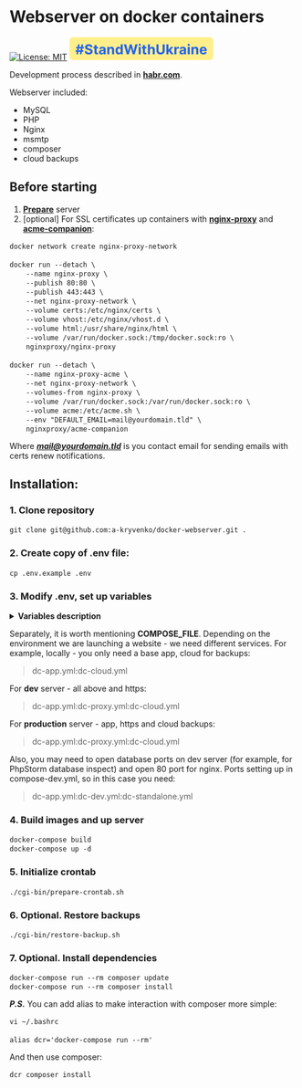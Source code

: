 # Webserver on docker containers

[![License: MIT](https://img.shields.io/badge/License-MIT-yellow.svg)](https://opensource.org/licenses/MIT)
[![Stand With Ukraine](https://raw.githubusercontent.com/vshymanskyy/StandWithUkraine/main/badges/StandWithUkraine.svg)](https://stand-with-ukraine.pp.ua)

Development process described in **[habr.com](https://habr.com/ru/post/670938/)**.

Webserver included:
- MySQL
- PHP
- Nginx
- msmtp
- composer
- cloud backups

## Before starting

1. **[Prepare](https://github.com/a-kryvenko/tutorials/blob/master/docs/ServerConfiguration.md)** server
2. [optional] For SSL certificates up containers with **[nginx-proxy](https://github.com/nginx-proxy/nginx-proxy)** and **[acme-companion](https://github.com/nginx-proxy/acme-companion)**:

```
docker network create nginx-proxy-network

docker run --detach \
    --name nginx-proxy \
    --publish 80:80 \
    --publish 443:443 \
    --net nginx-proxy-network \
    --volume certs:/etc/nginx/certs \
    --volume vhost:/etc/nginx/vhost.d \
    --volume html:/usr/share/nginx/html \
    --volume /var/run/docker.sock:/tmp/docker.sock:ro \
    nginxproxy/nginx-proxy

docker run --detach \
    --name nginx-proxy-acme \
    --net nginx-proxy-network \
    --volumes-from nginx-proxy \
    --volume /var/run/docker.sock:/var/run/docker.sock:ro \
    --volume acme:/etc/acme.sh \
    --env "DEFAULT_EMAIL=mail@yourdomain.tld" \
    nginxproxy/acme-companion
```


Where ***mail@yourdomain.tld*** is you contact email for sending emails with certs renew notifications.

## Installation:

### 1. Clone repository

~~~
git clone git@github.com:a-kryvenko/docker-webserver.git .
~~~

### 2. Create copy of .env file:

~~~
cp .env.example .env
~~~

### 3. Modify .env, set up variables

<details>
     <summary><b>Variables description</b></summary>
     <ul>
         <li><b>COMPOSE_FILE</b> - which docker-compose files will be included;</li>
         <li><b>SYSTEM_GROUP_ID</b> - ID of host user group. Usually 1000;</li>
         <li><b>SYSTEM_USER_ID</b> - ID of host user. Usually 1000;</li>
         <li><b>APP_NAME</b> - <b>url</b> by which the site is accessible. For example, <b>example.com</b> or <b>example.local</b> for local development;</li>
         <li><b>ADMINISTRATOR_EMAIL</b> - email to which we send information about certificates;</li>
         <li><b>DB_HOST</b> - database host. By default <b>db</b>, but in the case when the database is on another server - specify the server address;</li>
         <li><b>DB_DATABASE</b> - database name;</li>
         <li><b>DB_USER</b> - the name of the user who works with the database;</li>
         <li><b>DB_USER_PASSWORD</b> - database user password;</li>
         <li><b>DB_ROOT_PASSWORD</b> - password of the <b>root</b> database user;</li>
         <li><b>AWS_S3_URL</b> - <b>url</b> of cloud backup storage;</li>
         <li><b>AWS_S3_BUCKET</b> - name of the bucket in the backup storage;</li>
         <li><b>AWS_S3_ACCESS_KEY_ID</b> - storage key;</li>
         <li><b>AWS_S3_SECRET_ACCESS_KEY</b> - storage password;</li>
         <li><b>AWS_S3_LOCAL_MOUNT_POINT</b> - path to the local folder where we mount the cloud storage;</li>
         <li><b>MAIL_SMTP_HOST</b> - smpt host for sending mail, e.g. <b>smtp.gmail.com</b>;</li>
         <li><b>MAIL_SMTP_PORT</b> - smpt port. Default 25;</li>
         <li><b>MAIL_SMTP_USER</b> - smpt username;</li>
         <li><b>MAIL_SMTP_PASSWORD</b> - smtp password.</li>
     </ul>
</details>

Separately, it is worth mentioning **COMPOSE_FILE**. Depending on the environment
we are launching a website - we need different services. For example, locally - you
only need a base app, cloud for backups:

> dc-app.yml:dc-cloud.yml

For **dev** server - all above and https:

> dc-app.yml:dc-proxy.yml:dc-cloud.yml

For **production** server - app, https and cloud backups:
> dc-app.yml:dc-proxy.yml:dc-cloud.yml

Also, you may need to open database ports on dev server (for example, for PhpStorm database inspect) and open 80 port for nginx.
Ports setting up in compose-dev.yml, so in this case you need:
> dc-app.yml:dc-dev.yml:dc-standalone.yml

### 4. Build images and up server

~~~shell
docker-compose build
docker-compose up -d
~~~

### 5. Initialize crontab

~~~shell
./cgi-bin/prepare-crontab.sh
~~~

### 6. Optional. Restore backups

~~~shell
./cgi-bin/restore-backup.sh
~~~

### 7. Optional. Install dependencies

~~~shell
docker-compose run --rm composer update
docker-compose run --rm composer install
~~~

***P.S.*** You can add alias to make interaction with composer more simple:

```shell
vi ~/.bashrc

alias dcr='docker-compose run --rm'
```

And then use composer:

```shell
dcr composer install
```
